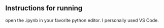 ## Instructions for running
open the .ipynb in your favorite python editor. I personally used VS Code.
